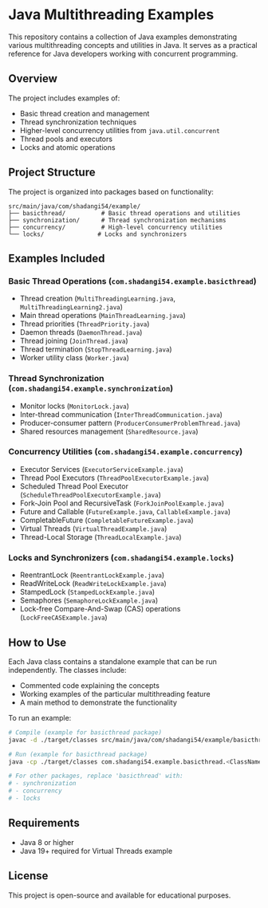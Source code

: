 # Java Multithreading Examples

This repository contains a collection of Java examples demonstrating various multithreading concepts and utilities in Java. It serves as a practical reference for Java developers working with concurrent programming.

## Overview

The project includes examples of:

- Basic thread creation and management
- Thread synchronization techniques
- Higher-level concurrency utilities from `java.util.concurrent`
- Thread pools and executors
- Locks and atomic operations

## Project Structure

The project is organized into packages based on functionality:

```
src/main/java/com/shadangi54/example/
├── basicthread/          # Basic thread operations and utilities
├── synchronization/      # Thread synchronization mechanisms
├── concurrency/          # High-level concurrency utilities
└── locks/               # Locks and synchronizers
```

## Examples Included

### Basic Thread Operations (`com.shadangi54.example.basicthread`)
  - Thread creation (`MultiThreadingLearning.java`, `MultiThreadingLearning2.java`)
  - Main thread operations (`MainThreadLearning.java`)
  - Thread priorities (`ThreadPriority.java`)
  - Daemon threads (`DaemonThread.java`)
  - Thread joining (`JoinThread.java`)
  - Thread termination (`StopThreadLearning.java`)
  - Worker utility class (`Worker.java`)

### Thread Synchronization (`com.shadangi54.example.synchronization`)
  - Monitor locks (`MonitorLock.java`)
  - Inter-thread communication (`InterThreadCommunication.java`)
  - Producer-consumer pattern (`ProducerConsumerProblemThread.java`)
  - Shared resources management (`SharedResource.java`)

### Concurrency Utilities (`com.shadangi54.example.concurrency`)
  - Executor Services (`ExecutorServiceExample.java`)
  - Thread Pool Executors (`ThreadPoolExecutorExample.java`)
  - Scheduled Thread Pool Executor (`ScheduleThreadPoolExecutorExample.java`)
  - Fork-Join Pool and RecursiveTask (`ForkJoinPoolExample.java`)
  - Future and Callable (`FutureExample.java`, `CallableExample.java`)
  - CompletableFuture (`CompletableFutureExample.java`)
  - Virtual Threads (`VirtualThreadExample.java`)
  - Thread-Local Storage (`ThreadLocalExample.java`)

### Locks and Synchronizers (`com.shadangi54.example.locks`)
  - ReentrantLock (`ReentrantLockExample.java`)
  - ReadWriteLock (`ReadWriteLockExample.java`)
  - StampedLock (`StampedLockExample.java`)
  - Semaphores (`SemaphoreLockExample.java`)
  - Lock-free Compare-And-Swap (CAS) operations (`LockFreeCASExample.java`)

## How to Use

Each Java class contains a standalone example that can be run independently. The classes include:
- Commented code explaining the concepts
- Working examples of the particular multithreading feature
- A main method to demonstrate the functionality

To run an example:

```bash
# Compile (example for basicthread package)
javac -d ./target/classes src/main/java/com/shadangi54/example/basicthread/<ClassName>.java

# Run (example for basicthread package)
java -cp ./target/classes com.shadangi54.example.basicthread.<ClassName>

# For other packages, replace 'basicthread' with:
# - synchronization
# - concurrency  
# - locks
```

## Requirements

- Java 8 or higher
- Java 19+ required for Virtual Threads example

## License

This project is open-source and available for educational purposes.